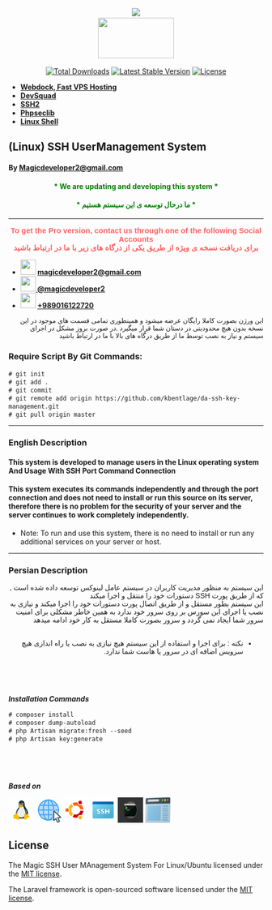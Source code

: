 
<p align="center">
<img src="https://res.cloudinary.com/dtfbvvkyp/image/upload/v1566331377/laravel-logolockup-cmyk-red.svg" width="400">
<br>
<img src="https://anupamm.com/storage/2020/03/linubash.png" width="150" height="80">
</p>

<p align="center">
<a href="https://packagist.org/packages/laravel/framework"><img src="https://poser.pugx.org/laravel/framework/d/total.svg" alt="Total Downloads"></a>
<a href="https://packagist.org/packages/laravel/framework"><img src="https://poser.pugx.org/laravel/framework/v/stable.svg" alt="Latest Stable Version"></a>
<a href="https://packagist.org/packages/laravel/framework"><img src="https://poser.pugx.org/laravel/framework/license.svg" alt="License"></a>
</p>

- **[Webdock, Fast VPS Hosting](https://www.webdock.io/en)**
- **[DevSquad](https://devsquad.com)**
- **[SSH2](https://www.php.net/manual/en/book.ssh2.php)**
- **[Phpseclib](https://phpseclib.com)**
- **[Linux Shell](https://www.linux.org/)**

## (Linux) SSH UserManagement System
#### By Magicdeveloper2@gmail.com
#### <div style="color:green" align="center">* We are updating and developing this system *</div>
#### <div style="color:green" align="center">* ما درحال توسعه ی این سیستم هستیم  *</div>
<hr>
<div align="center" style="font-size: 15px;font-weight: bold;color: #ff6060;font-family: 'b titr','b baran','sanseris','tahoma','arial'">
To get the Pro version, contact us through one of the following Social Accounts
<br>
برای دریافت نسخه ی ویژه از طریق یکی از درگاه های زیر با ما در ارتباط باشید
<br>
</div>

- **<img src="https://www.freepnglogos.com/uploads/logo-gmail-png/logo-gmail-png-gmail-icons-png-vector-icons-and-png-backgrounds-18.png" alt="" width="30" height="30" style="max-width: 100%;">  [magicdeveloper2@gmail.com]((mailto:magicdeveloper2@gmail.com?subject=[GitHub]SSh%20User%20Management%20System))**
- **<img src="https://user-images.githubusercontent.com/83800532/143560346-101a5bbb-53c6-4d1d-90c9-364c3355a6b7.png" alt="" width="30" height="30" style="max-width: 100%;">[ @magicdeveloper2](https://t.me/magicdeveloper2/)**
- **<img src="https://png.pngtree.com/png-vector/20221018/ourmid/pngtree-whatsapp-icon-png-image_6315990.png" alt="" width="30" height="30" style="max-width: 100%;"> [+989016122720](https://whatsapp.com/)**

<div dir="rtl" style="font-size: 13px;font-family: 'b titr','b baran','sanseris','tahoma','arial'">
این ورژن بصورت کاملا رایگان عرضه میشود و همینطوری تمامی قسمت های موجود در این نسخه بدون هیچ محدودیتی در دستان شما قرار میگیرد ,در صورت بروز مشکل در اجرای سیستم و نیاز به نصب توسط ما از طریق درگاه های بالا با ما در ارتباط باشید
</div>

### Require Script By Git Commands: 

```
# git init
# git add .
# git commit
# git remote add origin https://github.com/kbentlage/da-ssh-key-management.git
# git pull origin master
```
_______________

### English Description
#### This system is developed to manage users in the Linux operating system And Usage With SSH Port Command Connection

#### This system executes its commands independently and through the port connection and does not need to install or run this source on its server, therefore there is no problem for the security of your server and the server continues to work completely independently.
* Note: To run and use this system, there is no need to install or run any additional services on your server or host.
----------------------------

### Persian Description
<div style="font-size: 14px;direction: rtl;font-family: 'b titr','b baran','sanseris','tahoma','arial'">

این سیستم به منظور مدیریت کاربران در سیستم عامل لینوکس توسعه داده شده است
, که از طریق پورت SSH دستورات خود را منتقل و اجرا میکند
<br>
این سیستم بطور مستقل و از طریق اتصال پورت دستورات خود را اجرا میکند و نیازی به نصب یا اجرای این سورس بر روی سرور خود ندارد به همین خاطر مشکلی برای امنیت سرور شما ایجاد نمی گردد و سرور بصورت کاملا مستقل به کار خود ادامه میدهد
<br>
<br>
- نکته : برای اجرا و استفاده از این سیستم هیچ نیازی به نصب یا راه اندازی هیچ سرویس اضافه ای در سرور یا هاست شما ندارد.
</div>



## ㅤ

___Installation Commands___
<br>

```
# composer install
# composer dump-autoload
# php Artisan migrate:fresh --seed
# php Artisan key:generate
```

## ㅤ

___Based on___

 <p>    
<div class="div1">
  <span><a href=""><img src="https://github.com/januda-ui/januda-ui/blob/main/icons/icons8-linux.gif?raw=true" alt=""width="50"height="50"/></a></span>
  <span><a href=""><img src="https://github.com/januda-ui/januda-ui/blob/main/icons/icons8-internet.gif?raw=true" alt=""width="50"height="50"/></a></span>
  <span><a href=""><img src="https://github.com/januda-ui/januda-ui/blob/main/icons/ubuntu.gif?raw=true" alt=""width="50"height="50"/></a></span>
  <span><a href=""><img src="https://github.com/januda-ui/januda-ui/blob/main/icons/icons8-ssh-48.png?raw=true" alt=""width="50"height="50"/></a></span>
  <span><a href=""><img src="https://github.com/januda-ui/januda-ui/blob/main/icons/terminal2.gif?raw=true" alt=""width="50"height="50"/></a></span>
  <span><a href="https://github.com/NT-GIT-HUB/VPS-MANAGER-1.0"><img src="https://github.com/januda-ui/januda-ui/blob/main/icons/business-3d-browser-1.png?raw=true" alt=""width="50"height="50"/></a></span>
</div>
 </p>

## License
The Magic SSH User MAnagement System For Linux/Ubuntu licensed under the [MIT license](https://opensource.org/licenses/MIT).

The Laravel framework is open-sourced software licensed under the [MIT license](https://opensource.org/licenses/MIT).
